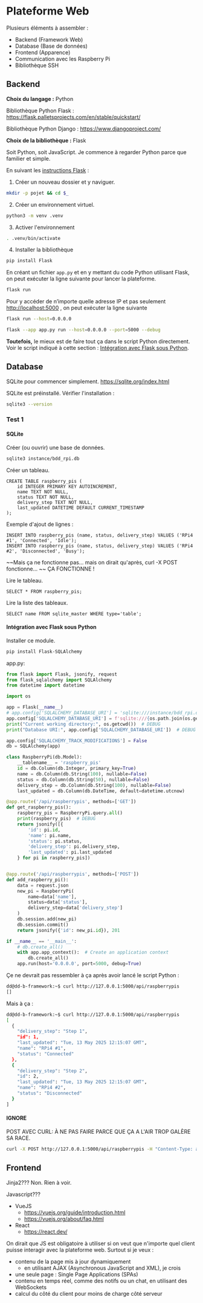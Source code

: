 # Plateforme Web 
Plusieurs éléments à assembler : 

- Backend (Framework Web) 
- Database (Base de données) 
- Frontend (Apparence) 
- Communication avec les Raspberry Pi 
- Bibliothèque SSH 

## Backend 
**Choix du langage :** Python 

Bibliothèque Python Flask : 
https://flask.palletsprojects.com/en/stable/quickstart/

Bibliothèque Python Django : 
https://www.djangoproject.com/ 

**Choix de la bibliothèque :** Flask 

Soit Python, soit JavaScript. Je commence à regarder Python parce que familier et simple. 

En suivant les [instructions Flask](https://flask.palletsprojects.com/en/stable/installation/) : 

1. Créer un nouveau dossier et y naviguer. 

```bash
mkdir -p pojet && cd $_
```

2. Créer un environnement virtuel. 
```bash
python3 -m venv .venv
```

3. Activer l'environnement 
```bash
. .venv/bin/activate
```

4. Installer la bibliothèque 
```bash
pip install Flask
```



En créant un fichier `app.py` et en y mettant du code Python utilisant Flask, on peut exécuter la ligne suivante pour lancer la plateforme. 
```bash
flask run
```

Pour y accéder de n’importe quelle adresse IP et pas seulement [http://localhost:5000](http://localhost:5000) , on peut exécuter la ligne suivante 
```bash
flask run --host=0.0.0.0
```

```bash
flask --app app.py run --host=0.0.0.0 --port=5000 --debug
```

**Toutefois,** le mieux est de faire tout ça dans le script Python directement. Voir le script indiqué à cette section : [Intégration avec Flask sous Python](#Intégration%20avec%20Flask%20sous%20Python). 
## Database 
SQLite pour commencer simplement. 
https://sqlite.org/index.html 

SQLite est préinstallé. Vérifier l'installation : 
```bash
sqlite3 --version
```

### Test 1 
#### SQLite 
Créer (ou ouvrir) une base de données. 
```bash
sqlite3 instance/bdd_rpi.db
```

Créer un tableau. 
```sqlite
CREATE TABLE raspberry_pis (
    id INTEGER PRIMARY KEY AUTOINCREMENT,
    name TEXT NOT NULL,
    status TEXT NOT NULL,
    delivery_step TEXT NOT NULL,
    last_updated DATETIME DEFAULT CURRENT_TIMESTAMP
);
```

Exemple d'ajout de lignes : 
```sqlite
INSERT INTO raspberry_pis (name, status, delivery_step) VALUES ('RPi4 #1', 'Connected', 'Idle');
INSERT INTO raspberry_pis (name, status, delivery_step) VALUES ('RPi4 #2', 'Disconnected', 'Busy');
```
~~Mais ça ne fonctionne pas... mais on dirait qu'après, curl -X POST fonctionne... ~~
ÇA FONCTIONNE ! 

Lire le tableau. 
```sqlite
SELECT * FROM raspberry_pis;
```

Lire la liste des tableaux. 
```sqlite
SELECT name FROM sqlite_master WHERE type='table';
```
#### Intégration avec Flask sous Python 
Installer ce module. 
```bash
pip install Flask-SQLAlchemy
```

app.py: 
```python
from flask import Flask, jsonify, request
from flask_sqlalchemy import SQLAlchemy
from datetime import datetime

import os

app = Flask(__name__)
# app.config['SQLALCHEMY_DATABASE_URI'] = 'sqlite:///instance/bdd_rpi.db'
app.config['SQLALCHEMY_DATABASE_URI'] = f'sqlite:///{os.path.join(os.getcwd(), "instance", "bdd_rpi.db")}'
print("Current working directory:", os.getcwd())  # DEBUG
print("Database URI:", app.config['SQLALCHEMY_DATABASE_URI'])  # DEBUG

app.config['SQLALCHEMY_TRACK_MODIFICATIONS'] = False
db = SQLAlchemy(app)

class RaspberryPi(db.Model):
    __tablename__ = 'raspberry_pis'
    id = db.Column(db.Integer, primary_key=True)
    name = db.Column(db.String(100), nullable=False)
    status = db.Column(db.String(50), nullable=False)
    delivery_step = db.Column(db.String(100), nullable=False)
    last_updated = db.Column(db.DateTime, default=datetime.utcnow)

@app.route('/api/raspberrypis', methods=['GET'])
def get_raspberry_pis():
    raspberry_pis = RaspberryPi.query.all()
    print(raspberry_pis)  # DEBUG
    return jsonify([{
        'id': pi.id,
        'name': pi.name,
        'status': pi.status,
        'delivery_step': pi.delivery_step,
        'last_updated': pi.last_updated
    } for pi in raspberry_pis])


@app.route('/api/raspberrypis', methods=['POST'])
def add_raspberry_pi():
    data = request.json
    new_pi = RaspberryPi(
        name=data['name'],
        status=data['status'],
        delivery_step=data['delivery_step']
    )
    db.session.add(new_pi)
    db.session.commit()
    return jsonify({'id': new_pi.id}), 201

if __name__ == '__main__':
    # db.create_all()
    with app.app_context():  # Create an application context
        db.create_all()
    app.run(host='0.0.0.0', port=5000, debug=True)
```

Çe ne devrait pas ressembler à ça après avoir lancé le script Python : 
```bash
dd@dd-b-framework:~$ curl http://127.0.0.1:5000/api/raspberrypis
[]
```
Mais à ça : 
```bash
dd@dd-b-framework:~$ curl http://127.0.0.1:5000/api/raspberrypis
[
  {
    "delivery_step": "Step 1",
    "id": 1,
    "last_updated": "Tue, 13 May 2025 12:15:07 GMT",
    "name": "RPi4 #1",
    "status": "Connected"
  },
  {
    "delivery_step": "Step 2",
    "id": 2,
    "last_updated": "Tue, 13 May 2025 12:15:07 GMT",
    "name": "RPi4 #2",
    "status": "Disconnected"
  }
]
```


#### IGNORE 
POST AVEC CURL: À NE PAS FAIRE PARCE QUE ÇA A L'AIR TROP GALÈRE SA RACE. 
```bash
curl -X POST http://127.0.0.1:5000/api/raspberrypis -H "Content-Type: application/json" -d '{"name": "RPi4 #1", "status": "Connected", "delivery_step": "Step 1"}'
```

## Frontend 
Jinja2??? Non. Rien à voir. 

Javascript??? 
- VueJS
	- https://vuejs.org/guide/introduction.html 
	- https://vuejs.org/about/faq.html 
- React 
	- https://react.dev/ 

On dirait que JS est obligatoire à utiliser si on veut que n'importe quel client puisse interagir avec la plateforme web. Surtout si je veux : 
- contenu de la page mis à jour dynamiquement 
	- en utilisant AJAX (Asynchronous JavaScript and XML), je crois 
- une seule page : Single Page Applications (SPAs) 
- contenu en temps réel, comme des notifs ou un chat, en utilisant des WebSockets 
- calcul du côté du client pour moins de charge côté serveur 

